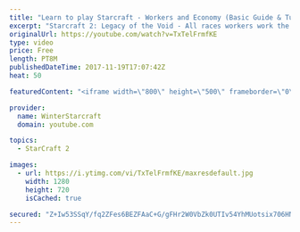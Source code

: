 ```yaml
---
title: "Learn to play Starcraft - Workers and Economy (Basic Guide & Tutorial)"
excerpt: "Starcraft 2: Legacy of the Void - All races workers work the same (mule notwithstanding!)  Wiki on mining: http://wiki.teamliquid.net/starcraft2/Mining_Minerals"
originalUrl: https://youtube.com/watch?v=TxTelFrmfKE
type: video
price: Free
length: PT8M
publishedDateTime: 2017-11-19T17:07:42Z
heat: 50

featuredContent: "<iframe width=\"800\" height=\"500\" frameborder=\"0\" src=\"https://www.youtube.com/embed/TxTelFrmfKE\" allow=\"accelerometer; autoplay; encrypted-media; gyroscope; picture-in-picture\" allowfullscreen></iframe>"

provider:
  name: WinterStarcraft
  domain: youtube.com

topics:
  - StarCraft 2

images:
  - url: https://i.ytimg.com/vi/TxTelFrmfKE/maxresdefault.jpg
    width: 1280
    height: 720
    isCached: true

secured: "Z+Iw53SSqY/fq2ZFes6BEZFAaC+G/gFHr2W0VbZk0UTIv54YhMUotsix706HNk1HElpqKJLYLvn4gQz4erGgA5R2jnG8jrPr7lBalDUq0/VxcNsdtrnk76ed1AYq0lKrjgs0p+YpgVAZVK8eTsQgk9PTXK+Zfhg9WsIQmvVuFy1Ijjr0KZg0sMPJDdkxoQUMP8rJg2tZgpoA7ly1efuRN4GEfnN+/bO4/MiNNyZ9hlKqxayuG2ecVqdapDWCd6y6gIRSneUmbUy9Uhq2/E/d4Za6HnuajSWnjF27FdHsPyN1yxgyQsXjVtt7Hg43GuZ+60f2gTIIDp9E5MKciInx6bBeiZUwqSC7WncBlgqpEgUQ8zWnUw8sqv97C2pkTQGykiIbZq1efXGDiNoW+HxWsbW2laRWpLpRznYzzxAM8Wc=;+bbbAoU2eaEJw0gskjPWXQ=="
---
```


